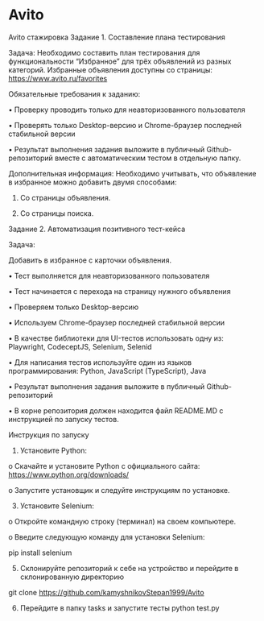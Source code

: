 # Avito
Avito стажировка 
Задание 1. Составление плана тестирования

Задача:
Необходимо составить план тестирования для функциональности “Избранное” для трёх объявлений из разных категорий. 
Избранные объявления доступны со страницы: https://www.avito.ru/favorites

Обязательные требования к заданию:


•	Проверку проводить только для неавторизованного пользователя

•	Проверять только Desktop-версию и Chrome-браузер последней стабильной версии

•	Результат выполнения задания выложите в публичный Github- репозиторий вместе с автоматическим тестом в отдельную папку.


Дополнительная информация:
Необходимо учитывать, что объявление в избранное можно добавить двумя способами:

1.	Со страницы объявления.
   
3.	Со страницы поиска.
   
Задание 2. Автоматизация позитивного тест-кейса

Задача:

Добавить в избранное с карточки объявления.

•	Тест выполняется для неавторизованного пользователя

•	Тест начинается с перехода на страницу нужного объявления

•	Проверяем только Desktop-версию

•	Используем Chrome-браузер последней стабильной версии

•	В качестве библиотеки для UI-тестов использовать одну из: Playwright, CodeceptJS, Selenium, Selenid

•	Для написания тестов используйте один из языков программирования: Python, JavaScript (TypeScript), Java

•	Результат выполнения задания выложите в публичный Github-репозиторий

•	В корне репозитория должен находится файл README.MD с инструкцией по запуску тестов.



Инструкция по запуску


1.	Установите Python:


o	Скачайте и установите Python с официального сайта: https://www.python.org/downloads/

o	Запустите установщик и следуйте инструкциям по установке.


3.	Установите Selenium:

   
o	Откройте командную строку (терминал) на своем компьютере.

o	Введите следующую команду для установки Selenium:

pip install selenium


5.	Склонируйте репозиторий к себе на устройство и перейдите в склонированную директорию

git clone https://github.com/kamyshnikovStepan1999/Avito

6.	Перейдите в папку tasks и запустите тесты
python test.py
